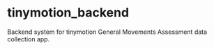 # tinymotion_backend
Backend system for tinymotion General Movements Assessment data collection app.
